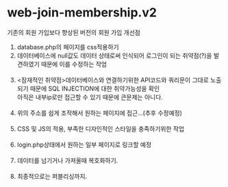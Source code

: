 # web-join-membership.v2
기존의 회원 가입보다 향상된 버전의 회원 가입
개선점<br>
1. database.php의 페이지를 css적용하기<br>
2. 데이터베이스에 null값도 데이터 상태로써 인식되어 로그인이 되는 취약점(?)을 발견하였기 때문에 이를 수정하는 작엄<br><br>
3. <잠재적인 취약점>데이터베이스와 연결하기위한 API코드와 쿼리문이 그대로 노출되기 때문에 SQL INJECTION에 대한 취약가능성을 확인<br>
아직은 내부ip로만 접근할 수 있기 때문에 큰문제는 아니다.<br><br>
4. 위의 주소를 쉽게 조작해서 원하는 페이지에 접근...(추후 수정예정)<br><br>
5. CSS 및 JS의 적용, 부족한 디자인적인 스타일을 충족하기위한 작업<br><br>
6. login.php상태에서 원하는 일부 페이지로 링크할 예정<br><br>
7. 데이터를 넘기거나 가져올때 복호화하기.<br><br>
8. 최종적으로는 퍼블리싱까지.

